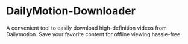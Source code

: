 # DailyMotion-Downloader
A convenient tool to easily download high-definition videos from Dailymotion. Save your favorite content for offline viewing hassle-free.
